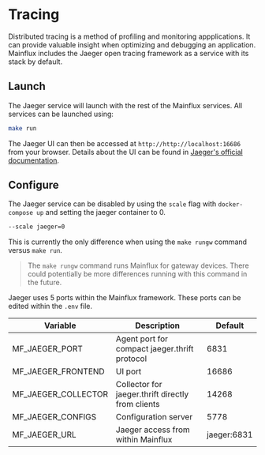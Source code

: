 # Tracing

Distributed tracing is a method of profiling and monitoring appplications.  It can provide valuable insight when optimizing and debugging an application.  Mainflux includes the Jaeger open tracing framework as a service with its stack by default.

## Launch

The Jaeger service will launch with the rest of the Mainflux services.  All services can be launched using:

```bash
make run
```

The Jaeger UI can then be accessed at ```http://http://localhost:16686``` from your browser.  Details about the UI can be found in [Jaeger's official documentation](https://www.jaegertracing.io/docs/1.14/frontend-ui/).

## Configure

The Jaeger service can be disabled by using the `scale` flag with ```docker-compose up``` and setting the jaeger container to 0.

```bash
--scale jaeger=0
```

This is currently the only difference when using the ```make rungw``` command versus ```make run```.  
> The ```make rungw``` command runs Mainflux for gateway devices.  There could potentially be more differences running with this command in the future.

Jaeger uses 5 ports within the Mainflux framework.  These ports can be edited within the `.env` file.

| Variable            | Description                                       | Default     |
| ------------------- | ------------------------------------------------- | ----------- |
| MF_JAEGER_PORT      | Agent port for compact jaeger.thrift protocol     | 6831        |
| MF_JAEGER_FRONTEND  | UI port                                           | 16686       |
| MF_JAEGER_COLLECTOR | Collector for jaeger.thrift directly from clients | 14268       |
| MF_JAEGER_CONFIGS   | Configuration server                              | 5778        |
| MF_JAEGER_URL       | Jaeger access from within Mainflux                | jaeger:6831 |

